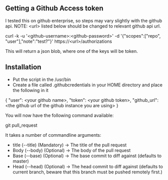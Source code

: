 Getting a Github Access token
-----------------------------

I tested this on github enterprise, so steps may vary slightly with the github api.
NOTE: \<url\> listed below should be changed to relevant github api url.

curl -k -u '\<github-username\>:\<github-password\>' -d '{"scopes":["repo", "user"],"note":"test?"}' https://\<url\>/authorizations

This will return a json blob, where one of the keys will be token.

Installation
------------

- Put the script in the /usr/bin
- Create a file called .githubcredentials in your HOME directory and place the following in it


{
	"user": \<your github name\>,
	"token": \<your github token\>,
	"github_url": \<the github url of the github instance you are using\> 
}


You will now have the following command available:

git pull\_request

It takes a number of commandline arguments:
- title (--title) (Mandatory) -> The title of the pull request
- Body (--body) (Optional) -> The body of the pull request
- Base (--base) (Optional) -> The base commit to diff against (defaults to master)
- Head (--head) (Optional) -> The head commit to diff against (defaults to current branch, beware that this branch must be pushed remotely first.)
